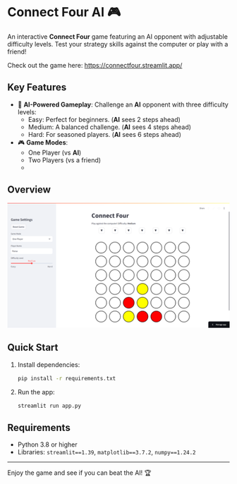 
# Connect Four AI 🎮

An interactive **Connect Four** game featuring an AI opponent with adjustable difficulty levels. Test your strategy skills against the computer or play with a friend!

Check out the game here: https://connectfour.streamlit.app/

## Key Features
- 🧠 **AI-Powered Gameplay**: Challenge an **AI** opponent with three difficulty levels:
  - Easy: Perfect for beginners. (**AI** sees 2 steps ahead)
  - Medium: A balanced challenge. (**AI** sees 4 steps ahead)
  - Hard: For seasoned players. (**AI** sees 6 steps ahead)
- 🎮 **Game Modes**: 
  - One Player (vs **AI**)
  - Two Players (vs a friend)
  - 
## Overview

![App Screenshot](Screenshot.png)


## Quick Start
1. Install dependencies:
   ```bash
   pip install -r requirements.txt
   ```
2. Run the app:
   ```bash
   streamlit run app.py
   ```

## Requirements
- Python 3.8 or higher
- Libraries: `streamlit==1.39`, `matplotlib==3.7.2`, `numpy==1.24.2`

---

Enjoy the game and see if you can beat the AI! 🏆
